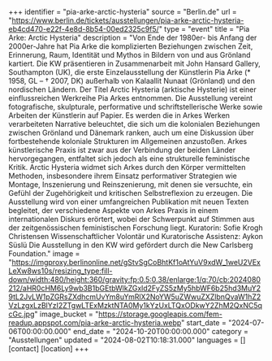 +++
identifier = "pia-arke-arctic-hysteria"
source = "Berlin.de"
url = "https://www.berlin.de/tickets/ausstellungen/pia-arke-arctic-hysteria-eb4cd470-e22f-4e8d-8b54-00ed2325c9f5/"
type = "event"
title = "Pia Arke: Arctic Hysteria"
description = "Von Ende der 1980er- bis Anfang der 2000er-Jahre hat Pia Arke die komplizierten Beziehungen zwischen Zeit, Erinnerung, Raum, Identität und Mythos in Bildern von und aus Grönland kartiert.
Die KW präsentieren in Zusammenarbeit mit John Hansard Gallery, Southampton (UK), die erste Einzelausstellung der Künstlerin Pia Arke (* 1958, GL – † 2007, DK) außerhalb von Kalaallit Nunaat (Grönland) und den nordischen Ländern.
Der Titel Arctic Hysteria (arktische Hysterie) ist einer einflussreichen Werkreihe Pia Arkes entnommen. Die Ausstellung vereint fotografische, skulpturale, performative und schriftstellerische Werke sowie Arbeiten der Künstlerin auf Papier. Es werden die in Arkes Werken verarbeiteten Narrative beleuchtet, die sich um die kolonialen Beziehungen zwischen Grönland und Dänemark ranken, auch um eine Diskussion über fortbestehende koloniale Strukturen im Allgemeinen anzustoßen. Arkes künstlerische Praxis ist zwar aus der Verbindung der beiden Länder hervorgegangen, entfaltet sich jedoch als eine strukturelle feministische Kritik. Arctic Hysteria widmet sich Arkes durch den Körper vermittelten Methoden, insbesondere ihrem Einsatz performativer Strategien wie Montage, Inszenierung und Reinszenierung, mit denen sie versuchte, ein Gefühl der Zugehörigkeit und kritischen Selbstreflexion zu erzeugen.
Die Ausstellung wird von einer umfangreichen Publikation mit neuen Texten begleitet, der verschiedene Aspekte von Arkes Praxis in einem internationalen Diskurs erörtert, wobei der Schwerpunkt auf Stimmen aus der zeitgenössischen feministischen Forschung liegt.
Kuratorin: Sofie Krogh Christensen
Wissenschaftlicher Volontär und Kuratorische Assistenz: Aykon Süslü
Die Ausstellung in den KW wird gefördert durch die New Carlsberg Foundation."
image = "https://imgproxy.berlinonline.net/gStvSgCoBhtKf1oAtYuV9xdW_1weU2VExLeXw8ws10s/resizing_type:fill-down/width:480/height:360/gravity:fp:0.5:0.38/enlarge:1/q:70/cb:2024080212/aHR0cHM6Ly9wb3B1bGEtbWlkZGxld2FyZS5zMy5hbWF6b25hd3MuY29tL2JvLW1pZGRsZXdhcmUvYm8uYmRlX2NoYW5uZWwuZXZlbnQvaW1hZ2VzLzgxLzBlYzI2ZTgwLTExMzktNTA0My1kYzUxLTQxODkwY2ZhM2QxNC5qcGc.jpg"
image_bucket = "https://storage.googleapis.com/fem-readup.appspot.com/pia-arke-arctic-hysteria.webp"
start_date = "2024-07-06T00:00:00.000"
end_date = "2024-10-20T00:00:00.000"
category = "Ausstellungen"
updated = "2024-08-02T10:18:31.000"
languages = []
[contact]
[location]
+++